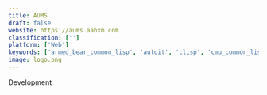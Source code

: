 ```yaml
---
title: AUMS
draft: false 
website: https://aums.aahxm.com
classification: ['']
platform: ['Web']
keywords: ['armed_bear_common_lisp', 'autoit', 'clisp', 'cmu_common_lisp', 'clozure_common_lisp', 'gnu_common_lisp', 'ghostmouse', 'hy', 'lispworks', 'mankai_common_lisp', 'microsoft_visual_studio', 'oldautokey', 'pulover’s_macro_creator', 'racket', 'sikuli', 'steel_bank_common_lisp', 'tcl', 'tinytask']
image: logo.png
---
```

Development